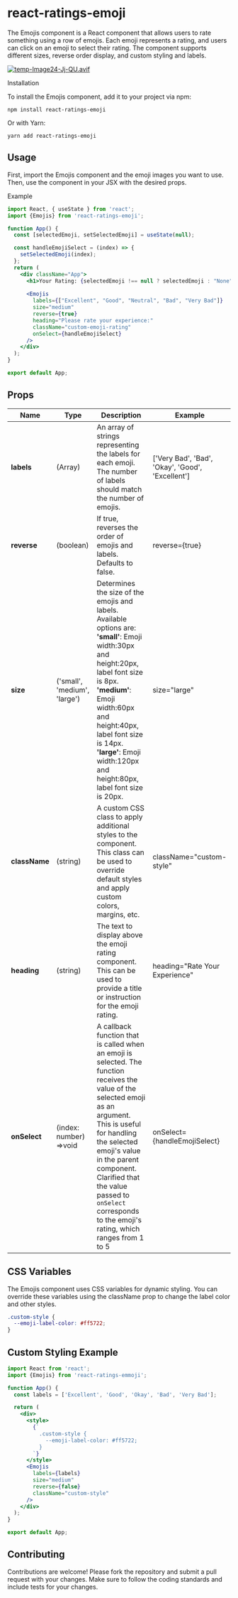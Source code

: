 # react-ratings-emoji


The Emojis component is a React component that allows users to rate something using a row of emojis. Each emoji represents a rating, and users can click on an emoji to select their rating. The component supports different sizes, reverse order display, and custom styling and labels.

[![temp-Image24-Jj-QU.avif](https://i.postimg.cc/brtvJNkZ/temp-Image24-Jj-QU.avif)](https://postimg.cc/zHqN2NdN)

Installation

To install the Emojis component, add it to your project via npm:

```
npm install react-ratings-emoji
```

Or with Yarn:

```
yarn add react-ratings-emoji
```

## Usage

First, import the Emojis component and the emoji images you want to use. Then, use the component in your JSX with the desired props.

Example

```jsx
import React, { useState } from 'react';
import {Emojis} from 'react-ratings-emoji'; 

function App() {
  const [selectedEmoji, setSelectedEmoji] = useState(null);

  const handleEmojiSelect = (index) => {
    setSelectedEmoji(index);
  };
  return (
    <div className="App">
      <h1>Your Rating: {selectedEmoji !== null ? selectedEmoji : "None"}</h1>
      
      <Emojis
        labels={["Excellent", "Good", "Neutral", "Bad", "Very Bad"]}
        size="medium"
        reverse={true}
        heading="Please rate your experience:"
        className="custom-emoji-rating"
        onSelect={handleEmojiSelect} 
      />
    </div>
  );
}

export default App;
```
## Props
| Name | Type | Description | Example |
|---|---|---| --- |
|__labels__ | (Array<string>) | An array of strings representing the labels for each emoji. The number of labels should match the number of emojis. | ['Very Bad', 'Bad', 'Okay', 'Good', 'Excellent'] |
| __reverse__ | (boolean) |  If true, reverses the order of emojis and labels. Defaults to false. | reverse={true}
| __size__ | ('small', 'medium', 'large') | Determines the size of the emojis and labels. Available options are: __'small'__: Emoji width:30px and height:20px, label font size is 8px. __'medium'__: Emoji width:60px and height:40px, label font size is 14px. __'large'__: Emoji width:120px and height:80px, label font size is 20px. | size="large"
| __className__ | (string) | A custom CSS class to apply additional styles to the component. This class can be used to override default styles and apply custom colors, margins, etc. | className="custom-style"
| __heading__ | (string) | The text to display above the emoji rating component. This can be used to provide a title or instruction for the emoji rating. | heading="Rate Your Experience"
| __onSelect__ | (index: number) =>void | A callback function that is called when an emoji is selected. The function receives the value of the selected emoji as an argument. This is useful for handling the selected emoji's value in the parent component. Clarified that the value passed to `onSelect` corresponds to the emoji's rating, which ranges from 1 to 5 | onSelect={handleEmojiSelect} 

## CSS Variables

The Emojis component uses CSS variables for dynamic styling. You can override these variables using the className prop to change the label color and other styles.

```css
.custom-style {
  --emoji-label-color: #ff5722; 
}
```

## Custom Styling Example

```jsx
import React from 'react';
import {Emojis} from 'react-ratings-emmoji'; 

function App() {
  const labels = ['Excellent', 'Good', 'Okay', 'Bad', 'Very Bad'];

  return (
    <div>
      <style>
        {`
          .custom-style {
            --emoji-label-color: #ff5722; 
          }
        `}
      </style>
      <Emojis
        labels={labels}
        size="medium"
        reverse={false}
        className="custom-style"
      />
    </div>
  );
}

export default App;
```

## Contributing

Contributions are welcome! Please fork the repository and submit a pull request with your changes. Make sure to follow the coding standards and include tests for your changes.